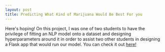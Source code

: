 ```yaml
---
layout: post
title: Predicting What Kind of Marijuana Would Be Best For you
---
```

Here's hoping! On this project, I was one of two students to have the privilege of fitting an NLP model onto a dataset and designing hyperparameters around it in order to assist
two other students in designing a Flask app that would run our model. You can check it out [here!](https://med-cabinet-ds-20-tt5.herokuapp.com/)
